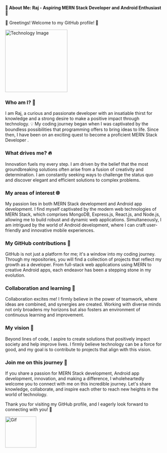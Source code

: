 **🚀 About Me: Raj - Aspiring MERN Stack Developer and Android Enthusiast 🌟**

👋 Greetings! Welcome to my GitHub profile! 🌈

<img src="https://e0.pxfuel.com/wallpapers/229/568/desktop-wallpaper-node-js-thumbnail.jpg" alt="Technology Image" width="200">

### Who am I? 🤔
I am Raj, a curious and passionate developer with an insatiable thirst for knowledge and a strong desire to make a positive impact through technology. 💡 My coding journey began when I was captivated by the boundless possibilities that programming offers to bring ideas to life. Since then, I have been on an exciting quest to become a proficient MERN Stack Developer .
### What drives me? 🔥
Innovation fuels my every step. I am driven by the belief that the most groundbreaking solutions often arise from a fusion of creativity and determination. I am constantly seeking ways to challenge the status quo and discover elegant and efficient solutions to complex problems.

### My areas of interest 🌐
My passion lies in both MERN Stack development and Android app development. I find myself captivated by the modern web technologies of MERN Stack, which comprises MongoDB, Express.js, React.js, and Node.js, allowing me to build robust and dynamic web applications. Simultaneously, I am intrigued by the world of Android development, where I can craft user-friendly and innovative mobile experiences.

### My GitHub contributions 🚀
GitHub is not just a platform for me; it's a window into my coding journey. Through my repositories, you will find a collection of projects that reflect my growth as a developer. From full-stack web applications using MERN to creative Android apps, each endeavor has been a stepping stone in my evolution.

### Collaboration and learning 🤝
Collaboration excites me! I firmly believe in the power of teamwork, where ideas are combined, and synergies are created. Working with diverse minds not only broadens my horizons but also fosters an environment of continuous learning and improvement.

### My vision 🌌
Beyond lines of code, I aspire to create solutions that positively impact society and help improve lives. I firmly believe technology can be a force for good, and my goal is to contribute to projects that align with this vision.

### Join me on this journey 🚀
If you share a passion for MERN Stack development, Android app development, innovation, and making a difference, I wholeheartedly welcome you to connect with me on this incredible journey. Let's share knowledge, collaborate, and inspire each other to reach new heights in the world of technology.

Thank you for visiting my GitHub profile, and I eagerly look forward to connecting with you! 🙌

<img src="https://media.tenor.com/4F0S8rm_t98AAAAC/thank-you-sticker-thanks-sticker.gif" alt="Gif" width="100">
